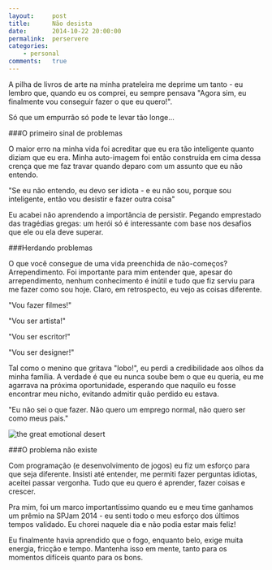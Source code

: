 ```yaml
---
layout:     post
title:      Não desista
date:       2014-10-22 20:00:00
permalink:  perservere
categories:
    - personal
comments:   true
---
```


A pilha de livros de arte na minha prateleira me deprime um tanto - eu lembro que, quando eu os comprei, eu sempre pensava "Agora sim, eu finalmente vou conseguir fazer o que eu quero!".

Só que um empurrão só pode te levar tão longe...

###O primeiro sinal de problemas

O maior erro na minha vida foi acreditar que eu era tão inteligente quanto diziam que eu era. Minha auto-imagem foi então construída em cima dessa crença que me faz travar quando deparo com um assunto que eu não entendo.

"Se eu não entendo, eu devo ser idiota - e eu não sou, porque sou inteligente, então vou desistir e fazer outra coisa"

Eu acabei não aprendendo a importância de persistir. Pegando emprestado das tragédias gregas: um herói só é interessante com base nos desafios que ele ou ela deve superar.

###Herdando problemas

O que você consegue de uma vida preenchida de não-começos? Arrependimento. Foi importante para mim entender que, apesar do arrependimento, nenhum conhecimento é inútil e tudo que fiz serviu para me fazer como sou hoje. Claro, em retrospecto, eu vejo as coisas diferente.

"Vou fazer filmes!"

"Vou ser artista!"

"Vou ser escritor!"

"Vou ser designer!"

Tal como o menino que gritava "lobo!", eu perdi a credibilidade aos olhos da minha família. A verdade é que eu nunca soube bem o que eu queria, eu me agarrava na próxima oportunidade, esperando que naquilo eu fosse encontrar meu nicho, evitando admitir quão perdido eu estava.

"Eu não sei o que fazer. Não quero um emprego normal, não quero ser como meus pais."

![the great emotional desert]({{site.baseurl}}/assets/emotional_desert.png)

###O problema não existe

Com programação (e desenvolvimento de jogos) eu fiz um esforço para que seja diferente. Insisti até entender, me permiti fazer perguntas idiotas, aceitei passar vergonha. Tudo que eu quero é aprender, fazer coisas e crescer.

Pra mim, foi um marco importantíssimo quando eu e meu time ganhamos um prêmio na SPJam 2014 - eu senti todo o meu esforço dos últimos tempos validado. Eu chorei naquele dia e não podia estar mais feliz!

Eu finalmente havia aprendido que o fogo, enquanto belo, exige muita energia, fricção e tempo.
Mantenha isso em mente, tanto para os momentos difíceis quanto para os bons.